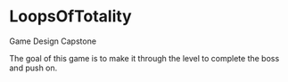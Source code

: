 # LoopsOfTotality
 Game Design Capstone

The goal of this game is to make it through the level to complete the boss and push on. 

